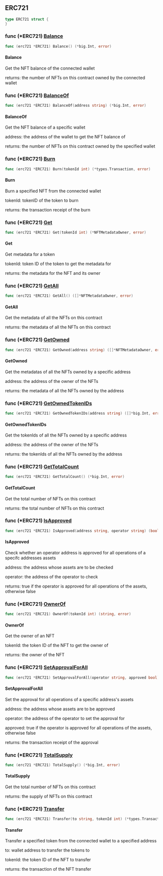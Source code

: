 
## ERC721

```go
type ERC721 struct {
}
```

### func \(\*ERC721\) [Balance](<https://github.com/thirdweb-dev/go-sdk/blob/main/pkg/thirdweb/erc721.go#L165>)

```go
func (erc721 *ERC721) Balance() (*big.Int, error)
```

#### Balance

Get the NFT balance of the connected wallet

returns: the number of NFTs on this contract owned by the connected wallet

### func \(\*ERC721\) [BalanceOf](<https://github.com/thirdweb-dev/go-sdk/blob/main/pkg/thirdweb/erc721.go#L176>)

```go
func (erc721 *ERC721) BalanceOf(address string) (*big.Int, error)
```

#### BalanceOf

Get the NFT balance of a specific wallet

address: the address of the wallet to get the NFT balance of

returns: the number of NFTs on this contract owned by the specified wallet

### func \(\*ERC721\) [Burn](<https://github.com/thirdweb-dev/go-sdk/blob/main/pkg/thirdweb/erc721.go#L217>)

```go
func (erc721 *ERC721) Burn(tokenId int) (*types.Transaction, error)
```

#### Burn

Burn a specified NFT from the connected wallet

tokenId: tokenID of the token to burn

returns: the transaction receipt of the burn

### func \(\*ERC721\) [Get](<https://github.com/thirdweb-dev/go-sdk/blob/main/pkg/thirdweb/erc721.go#L47>)

```go
func (erc721 *ERC721) Get(tokenId int) (*NFTMetadataOwner, error)
```

#### Get

Get metadata for a token

tokenId: token ID of the token to get the metadata for

returns: the metadata for the NFT and its owner

### func \(\*ERC721\) [GetAll](<https://github.com/thirdweb-dev/go-sdk/blob/main/pkg/thirdweb/erc721.go#L69>)

```go
func (erc721 *ERC721) GetAll() ([]*NFTMetadataOwner, error)
```

#### GetAll

Get the metadata of all the NFTs on this contract

returns: the metadata of all the NFTs on this contract

### func \(\*ERC721\) [GetOwned](<https://github.com/thirdweb-dev/go-sdk/blob/main/pkg/thirdweb/erc721.go#L97>)

```go
func (erc721 *ERC721) GetOwned(address string) ([]*NFTMetadataOwner, error)
```

#### GetOwned

Get the metadatas of all the NFTs owned by a specific address

address: the address of the owner of the NFTs

returns: the metadata of all the NFTs owned by the address

### func \(\*ERC721\) [GetOwnedTokenIDs](<https://github.com/thirdweb-dev/go-sdk/blob/main/pkg/thirdweb/erc721.go#L116>)

```go
func (erc721 *ERC721) GetOwnedTokenIDs(address string) ([]*big.Int, error)
```

#### GetOwnedTokenIDs

Get the tokenIds of all the NFTs owned by a specific address

address: the address of the owner of the NFTs

returns: the tokenIds of all the NFTs owned by the address

### func \(\*ERC721\) [GetTotalCount](<https://github.com/thirdweb-dev/go-sdk/blob/main/pkg/thirdweb/erc721.go#L86>)

```go
func (erc721 *ERC721) GetTotalCount() (*big.Int, error)
```

#### GetTotalCount

Get the total number of NFTs on this contract

returns: the total number of NFTs on this contract

### func \(\*ERC721\) [IsApproved](<https://github.com/thirdweb-dev/go-sdk/blob/main/pkg/thirdweb/erc721.go#L189>)

```go
func (erc721 *ERC721) IsApproved(address string, operator string) (bool, error)
```

#### IsApproved

Check whether an operator address is approved for all operations of a specifc addresses assets

address: the address whose assets are to be checked

operator: the address of the operator to check

returns: true if the operator is approved for all operations of the assets\, otherwise false

### func \(\*ERC721\) [OwnerOf](<https://github.com/thirdweb-dev/go-sdk/blob/main/pkg/thirdweb/erc721.go#L143>)

```go
func (erc721 *ERC721) OwnerOf(tokenId int) (string, error)
```

#### OwnerOf

Get the owner of an NFT

tokenId: the token ID of the NFT to get the owner of

returns: the owner of the NFT

### func \(\*ERC721\) [SetApprovalForAll](<https://github.com/thirdweb-dev/go-sdk/blob/main/pkg/thirdweb/erc721.go#L236>)

```go
func (erc721 *ERC721) SetApprovalForAll(operator string, approved bool) (*types.Transaction, error)
```

#### SetApprovalForAll

Set the approval for all operations of a specific address's assets

address: the address whose assets are to be approved

operator: the address of the operator to set the approval for

approved: true if the operator is approved for all operations of the assets\, otherwise false

returns: the transaction receipt of the approval

### func \(\*ERC721\) [TotalSupply](<https://github.com/thirdweb-dev/go-sdk/blob/main/pkg/thirdweb/erc721.go#L156>)

```go
func (erc721 *ERC721) TotalSupply() (*big.Int, error)
```

#### TotalSupply

Get the total number of NFTs on this contract

returns: the supply of NFTs on this contract

### func \(\*ERC721\) [Transfer](<https://github.com/thirdweb-dev/go-sdk/blob/main/pkg/thirdweb/erc721.go#L202>)

```go
func (erc721 *ERC721) Transfer(to string, tokenId int) (*types.Transaction, error)
```

#### Transfer

Transfer a specified token from the connected wallet to a specified address

to: wallet address to transfer the tokens to

tokenId: the token ID of the NFT to transfer

returns: the transaction of the NFT transfer
